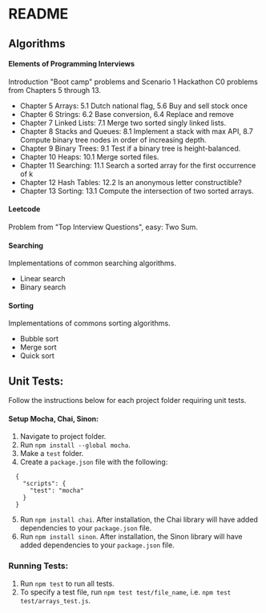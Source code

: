 # README

## Algorithms

#### Elements of Programming Interviews
Introduction "Boot camp" problems and Scenario 1 Hackathon C0 problems from Chapters 5 through 13.
- Chapter 5 Arrays: 5.1 Dutch national flag, 5.6 Buy and sell stock once
- Chapter 6 Strings: 6.2 Base conversion, 6.4 Replace and remove
- Chapter 7 Linked Lists: 7.1 Merge two sorted singly linked lists.
- Chapter 8 Stacks and Queues: 8.1 Implement a stack with max API, 8.7 Compute binary tree nodes in order of increasing depth.
- Chapter 9 Binary Trees: 9.1 Test if a binary tree is height-balanced.
- Chapter 10 Heaps: 10.1 Merge sorted files.
- Chapter 11 Searching: 11.1 Search a sorted array for the first occurrence of k
- Chapter 12 Hash Tables: 12.2 Is an anonymous letter constructible?
- Chapter 13 Sorting: 13.1 Compute the intersection of two sorted arrays.

#### Leetcode
Problem from "Top Interview Questions", easy: Two Sum.

#### Searching
Implementations of common searching algorithms.
- Linear search
- Binary search

#### Sorting
Implementations of commons sorting algorithms.
- Bubble sort
- Merge sort
- Quick sort

## Unit Tests:
Follow the instructions below for each project folder requiring unit tests.

#### Setup Mocha, Chai, Sinon:
1. Navigate to project folder.
2. Run `npm install --global mocha`.
3. Make a `test` folder.
4. Create a `package.json` file with the following:
```
  {
    "scripts": {
      "test": "mocha"
    }
  }
```
5. Run `npm install chai`. After installation, the Chai library will have added dependencies to your `package.json` file.
6. Run `npm install sinon`. After installation, the Sinon library will have added dependencies to your `package.json` file.

### Running Tests:
1. Run `npm test` to run all tests.
2. To specify a test file, run `npm test test/file_name`, i.e. `npm test test/arrays_test.js`.

